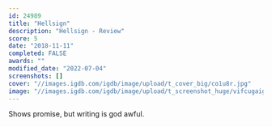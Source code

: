 ```yaml
---
id: 24989
title: "Hellsign"
description: "Hellsign - Review"
score: 5
date: "2018-11-11"
completed: FALSE
awards: ""
modified_date: "2022-07-04"
screenshots: []
cover: "//images.igdb.com/igdb/image/upload/t_cover_big/co1u8r.jpg"
image: "//images.igdb.com/igdb/image/upload/t_screenshot_huge/vifcugaigutqevhcpxw5.jpg"
---
```

Shows promise, but writing is god awful.